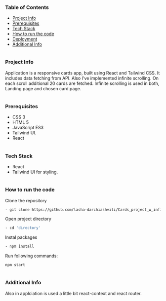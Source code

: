 ### Table of Contents

- [Project Info](#project-info)
- [Prerequisites](#prerequisites)
- [Tech Stack](#tech-stack)
- [How to run the code](#how-to-run-the-code)
- [Deployment](#deployment)
- [Additional Info](#additional-info)

#

### Project Info

Application is a responsive cards app, built using React and Tailwind CSS. It includes data fetching from API.
Also I've implemented infinite scrolling. On each scroll additional 20 cards are fetched. Infinite scrolling is used in both, Landing page and chosen card page.

#

### Prerequisites

- CSS 3
- HTML 5
- JavaScript ES3
- Tailwind UI.
- React

#

### Tech Stack

- React
- Tailwind UI for styling.

#

### How to run the code

Clone the repository

```sh
- git clone https://github.com/lasha-darchiashvili/Cards_project_w_infinite_scroll.git
```

Open project directory

```sh
- cd 'directory'
```

Instal packages

```sh
- npm install
```

Run following commands:

```sh
npm start
```

#

### Additional Info

Also in applciation is used a little bit react-context and react router.
